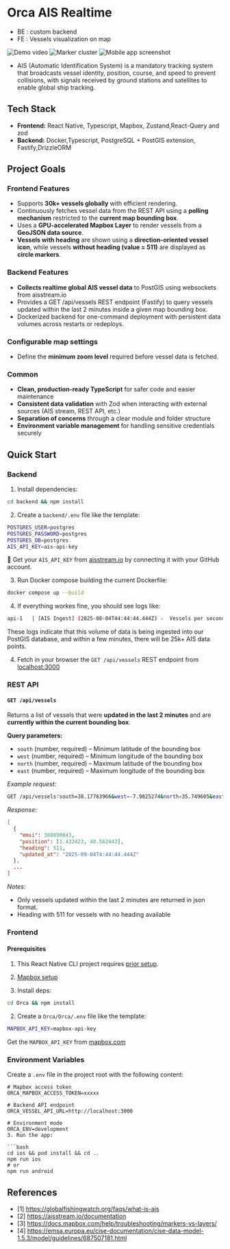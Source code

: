# Orca AIS Realtime

- BE : custom backend 
- FE : Vessels visualization on map


![Demo video](./assets/orca.gif "demo") ![Marker cluster ](/assets/cluster.gif "demo") ![Mobile app screenshot](/assets/snapshot.png "snapshot")


- AIS (Automatic Identification System) is a mandatory tracking system that broadcasts vessel identity, position, course, and speed to prevent collisions, with signals received by ground stations and satellites to enable global ship tracking.

## Tech Stack
- **Frontend:** React Native, Typescript, Mapbox, Zustand,React-Query and zod
- **Backend:** Docker,Typescript, PostgreSQL + PostGIS extension, Fastify,DrizzleORM



## Project Goals

### Frontend Features

- Supports **30k+ vessels globally** with efficient rendering.  
- Continuously fetches vessel data from the REST API using a **polling mechanism** restricted to the **current map bounding box**.  
- Uses a **GPU-accelerated Mapbox Layer** to render vessels from a **GeoJSON data source**.  
- **Vessels with heading** are shown using a **direction-oriented vessel icon**, while vessels **without heading (value = 511)** are displayed as **circle markers**. 

### Backend Features

- **Collects realtime global AIS vessel data** to PostGIS using websockets from aisstream.io
- Provides a GET /api/vessels REST endpoint (Fastify) to query vessels updated within the last 2 minutes inside a given map bounding box.
- Dockerized backend for one-command deployment with persistent data volumes across restarts or redeploys.

### Configurable map settings
- Define the **minimum zoom level** required before vessel data is fetched.    

###  Common 
- **Clean, production-ready TypeScript** for safer code and easier maintenance  
- **Consistent data validation** with Zod when interacting with external sources (AIS stream, REST API, etc.)  
- **Separation of concerns** through a clear module and folder structure  
- **Environment variable management** for handling sensitive credentials securely 

## Quick Start

### Backend

1. Install dependencies:

```bash
cd backend && npm install
```

2. Create a `backend/.env` file like the template:

```bash
POSTGRES_USER=postgres
POSTGRES_PASSWORD=postgres
POSTGRES_DB=postgres
AIS_API_KEY=ais-api-key
```
🔑 Get your `AIS_API_KEY` from [aisstream.io](https://aisstream.io) by connecting it with your GitHub account.


3. Run Docker compose building the current Dockerfile:

```bash
docker compose up --build
```

4. If everything workes fine, you should see logs like:

```bash
api-1   | [AIS Ingest] (2025-08-04T44:44:44.444Z) -  Vessels per second: xxx

```

These logs indicate that this volume of data is being ingested into our PostGIS database, and within a few minutes, there will be 25k+ AIS data points.

4. Fetch in your browser the `GET /api/vessels` REST endpoint from [localhost:3000](http://localhost:3000/api/vessels?south=51.969690688363386&west=4.4884803844547605&north=51.81425366903801&east=4.372559469219567)

### REST API

#### `GET /api/vessels`

Returns a list of vessels that were **updated in the last 2 minutes** and are **currently within the current bounding box**.

**Query parameters:**

- `south` (number, required) – Minimum latitude of the bounding box  
- `west` (number, required) – Minimum longitude of the bounding box  
- `north` (number, required) – Maximum latitude of the bounding box  
- `east` (number, required) – Maximum longitude of the bounding box

_Example request:_

```bash
GET /api/vessels?south=38.17763966&west=-7.9825274&north=35.749605&east=-9.381349
```

_Response:_

```json
[
  {
    "mmsi": 388890043,
    "position": [1.432423, 40.562443],
    "heading": 511,
    "updated_at": "2025-09-04T4:44:44.444Z"
  },
  ...
]
```

_Notes:_

- Only vessels updated within the last 2 minutes are returned in json format.
- Heading with 511 for vessels with no heading available

### Frontend

#### Prerequisites
1. This React Native CLI project requires [prior setup](https://reactnative.dev/docs/getting-started-without-a-framework).
2. [Mapbox setup](https://docs.mapbox.com/ios/search/guides/install/)

2. Install deps:

```bash
cd Orca && npm install
```

2. Create a `Orca/Orca/.env` file like the template:

```bash
MAPBOX_API_KEY=mapbox-api-key
```

Get the `MAPBOX_API_KEY` from [mapbox.com](https://www.mapbox.com/)

### Environment Variables

Create a `.env` file in the project root with the following content:

```env
# Mapbox access token
ORCA_MAPBOX_ACCESS_TOKEN=xxxxx

# Backend API endpoint
ORCA_VESSEL_API_URL=http://localhost:3000

# Environment mode
ORCA_ENV=development
3. Run the app:

```bash
cd ios && pod install && cd ..
npm run ios
# or
npm run android
```

## References

- [1] https://globalfishingwatch.org/faqs/what-is-ais
- [2] https://aisstream.io/documentation
- [3] https://docs.mapbox.com/help/troubleshooting/markers-vs-layers/
- [4] https://emsa.europa.eu/cise-documentation/cise-data-model-1.5.3/model/guidelines/687507181.html
